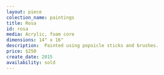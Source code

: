 ```yaml
---
layout: piece
colection_name: paintings
title: Rosa
id: rosa
media: Acrylic, foam core
dimensions: 14" x 16"
description:  Painted using popsicle sticks and brushes.
price: $250
create_date: 2015
availability: sold
---
```

